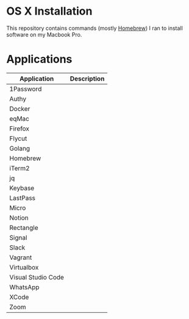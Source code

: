 # OS X Installation

This repository contains commands (mostly [Homebrew](https://brew.sh/)) I ran to install software on my Macbook Pro.

# Applications

| Application | Description |
| ----------- | ----------- |
| 1Password |  |
| Authy |  |
| Docker |  |
| eqMac |  |
| Firefox |  |
| Flycut |  |
| Golang |  |
| Homebrew |  |
| iTerm2 |  |
| jq |  |
| Keybase |  |
| LastPass |  |
| Micro |  |
| Notion |  |
| Rectangle |  |
| Signal |  |
| Slack |  |
| Vagrant |  |
| Virtualbox |  |
| Visual Studio Code |  |
| WhatsApp |  |
| XCode |  |
| Zoom |  |